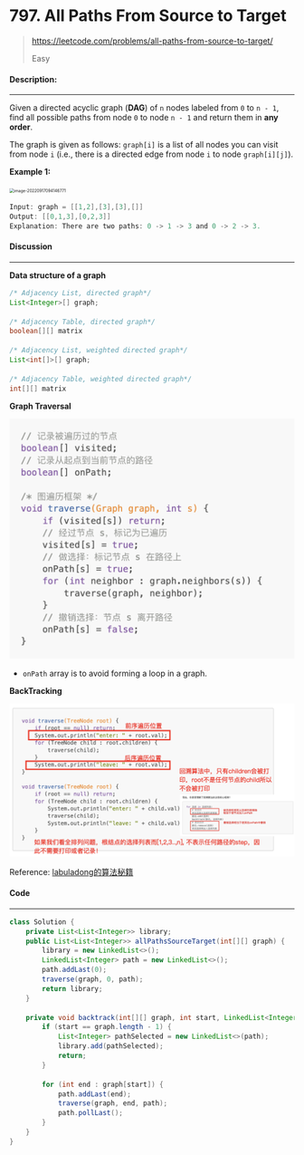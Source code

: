 # 797. All Paths From Source to Target

> https://leetcode.com/problems/all-paths-from-source-to-target/
>
> Easy

#### Description:

---

Given a directed acyclic graph (**DAG**) of `n` nodes labeled from `0` to `n - 1`, find all possible paths from node `0` to node `n - 1` and return them in **any order**.

The graph is given as follows: `graph[i]` is a list of all nodes you can visit from node `i` (i.e., there is a directed edge from node `i` to node `graph[i][j]`).

**Example 1:**

<img src="/Users/ou/Library/Application Support/typora-user-images/image-20220917094146771.png" alt="image-20220917094146771" style="zoom:50%;" />

```Java
Input: graph = [[1,2],[3],[3],[]]
Output: [[0,1,3],[0,2,3]]
Explanation: There are two paths: 0 -> 1 -> 3 and 0 -> 2 -> 3.
```



#### Discussion

---

**Data structure of a graph**

```java
/* Adjacency List, directed graph*/
List<Integer>[] graph;

/* Adjacency Table, directed graph*/
boolean[][] matrix
    
/* Adjacency List, weighted directed graph*/
List<int[]>[] graph;

/* Adjacency Table, weighted directed graph*/
int[][] matrix
```



**Graph Traversal**

<img src="assets/image-20220918123639972.png" alt="image-20220918123639972" style="zoom:50%;" />

* `onPath` array is to avoid forming a loop in a graph.



**BackTracking**

<img src="assets/image-20220918124459466.png" alt="image-20220918124459466" style="zoom:50%;" />

Reference: [labuladong的算法秘籍](https://labuladong.gitee.io/algo/)



#### Code

----

```Java
class Solution {
    private List<List<Integer>> library;
    public List<List<Integer>> allPathsSourceTarget(int[][] graph) {
        library = new LinkedList<>();
        LinkedList<Integer> path = new LinkedList<>();
        path.addLast(0);
        traverse(graph, 0, path);
        return library;
    }
    
    private void backtrack(int[][] graph, int start, LinkedList<Integer> path){
        if (start == graph.length - 1) {
            List<Integer> pathSelected = new LinkedList<>(path);
            library.add(pathSelected);
            return;
        }
        
        for (int end : graph[start]) {
            path.addLast(end);
            traverse(graph, end, path);
            path.pollLast();
        }
    }
}
```

